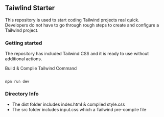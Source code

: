 ## Taiwlind Starter
This repository is used to start coding Tailwind projects real quick. 
Developers do not have to go through rough steps to create and configure a Tailwind project.


### Getting started

The repository has included Tailwind CSS and it is ready to use without additional actions. 

Build & Complie Tailwind Command

```npm

npm run dev

```

### Directory Info

- The dist folder includes index.html & complied style.css
- The src folder includes input.css which a Tailwind pre-compile file